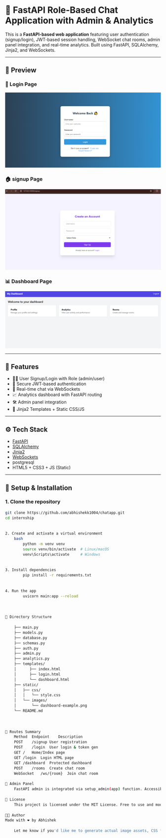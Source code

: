 # 🚀 FastAPI Role-Based Chat Application with Admin & Analytics

This is a **FastAPI-based web application** featuring user authentication (signup/login), JWT-based session handling, WebSocket chat rooms, admin panel integration, and real-time analytics. Built using FastAPI, SQLAlchemy, Jinja2, and WebSockets.

---

## 📸 Preview

### 🔐 Login Page
![Login Screenshot](static/images/login.png)

### 🏠 signup Page
![Index Screenshot](static/images/signup.png)

### 📊 Dashboard Page
![Dashboard Screenshot](static/images/dashboard.png)


---

## 🧩 Features

- 🧑‍💻 User Signup/Login with Role (admin/user)
- 🔐 Secure JWT-based authentication
- 📡 Real-time chat via WebSockets
- 📈 Analytics dashboard with FastAPI routing
- 🛠 Admin panel integration
- 📁 Jinja2 Templates + Static CSS/JS

---

## ⚙️ Tech Stack

- [FastAPI](https://fastapi.tiangolo.com/)
- [SQLAlchemy](https://www.sqlalchemy.org/)
- [Jinja2](https://jinja.palletsprojects.com/)
- [WebSockets](https://developer.mozilla.org/en-US/docs/Web/API/WebSockets_API)
- postgresql
- HTML5 + CSS3 + JS (Static)

---

## 🚀 Setup & Installation

### 1. Clone the repository

```bash
git clone https://github.com/abhishekk1004/chatapp.git
cd internship


2. Create and activate a virtual environment
    bash
        python -m venv venv
        source venv/bin/activate  # Linux/macOS
        venv\Scripts\activate     # Windows


3. Install dependencies
        pip install -r requirements.txt


4. Run the app
        uvicorn main:app --reload



📂 Directory Structure

    ├── main.py
    ├── models.py
    ├── database.py
    ├── schemas.py
    ├── auth.py
    ├── admin.py
    ├── analytics.py
    ├── templates/
    │      ├── index.html
    │      ├── login.html
    │      └── dashboard.html
    ├── static/
    │   ├── css/
    │   │   └── style.css
    │   └── images/
    │       └── dashboard-example.png
    └── README.md



🔐 Routes Summary
    Method	Endpoint	Description
    POST	/signup	User registration
    POST	/login	User login & token gen
    GET	/	Home/Index page
    GET	/login	Login HTML page
    GET	/dashboard	Protected dashboard
    POST	/rooms	Create chat room
    WebSocket	/ws/{room}	Join chat room

📌 Admin Panel
    FastAPI admin is integrated via setup_admin(app) function. Accessible only for users with admin roles.

💬 License
    This project is licensed under the MIT License. Free to use and modify.

🧑‍💻 Author
Made with ❤️ by Abhishek 

    Let me know if you'd like me to generate actual image assets, CSS files, or change the tone (e.g., more casual or professional).
